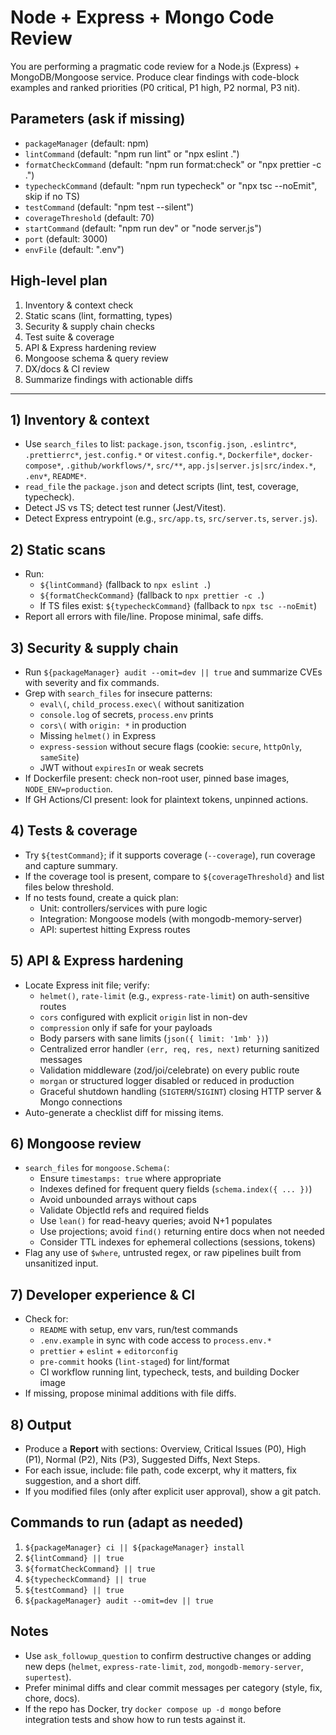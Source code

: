 # Node + Express + Mongo Code Review

You are performing a pragmatic code review for a Node.js (Express) + MongoDB/Mongoose service. 
Produce clear findings with code-block examples and ranked priorities (P0 critical, P1 high, P2 normal, P3 nit).

## Parameters (ask if missing)
- `packageManager` (default: npm)
- `lintCommand` (default: "npm run lint" or "npx eslint .")
- `formatCheckCommand` (default: "npm run format:check" or "npx prettier -c .")
- `typecheckCommand` (default: "npm run typecheck" or "npx tsc --noEmit", skip if no TS)
- `testCommand` (default: "npm test --silent")
- `coverageThreshold` (default: 70)
- `startCommand` (default: "npm run dev" or "node server.js")
- `port` (default: 3000)
- `envFile` (default: ".env")

## High-level plan
1) Inventory & context check
2) Static scans (lint, formatting, types)
3) Security & supply chain checks
4) Test suite & coverage
5) API & Express hardening review
6) Mongoose schema & query review
7) DX/docs & CI review
8) Summarize findings with actionable diffs

---

## 1) Inventory & context
- Use `search_files` to list: `package.json`, `tsconfig.json`, `.eslintrc*`, `.prettierrc*`, `jest.config.*` or `vitest.config.*`, `Dockerfile*`, `docker-compose*`, `.github/workflows/*`, `src/**`, `app.js|server.js|src/index.*`, `.env*`, `README*`.
- `read_file` the `package.json` and detect scripts (lint, test, coverage, typecheck).
- Detect JS vs TS; detect test runner (Jest/Vitest).
- Detect Express entrypoint (e.g., `src/app.ts`, `src/server.ts`, `server.js`).

## 2) Static scans
- Run:
  - `${lintCommand}` (fallback to `npx eslint .`)
  - `${formatCheckCommand}` (fallback to `npx prettier -c .`)
  - If TS files exist: `${typecheckCommand}` (fallback to `npx tsc --noEmit`)
- Report all errors with file/line. Propose minimal, safe diffs.

## 3) Security & supply chain
- Run `${packageManager} audit --omit=dev || true` and summarize CVEs with severity and fix commands.
- Grep with `search_files` for insecure patterns:
  - `eval\(`, `child_process.exec\(` without sanitization
  - `console.log` of secrets, `process.env` prints
  - `cors\(` with `origin: *` in production
  - Missing `helmet()` in Express
  - `express-session` without secure flags (cookie: `secure`, `httpOnly`, `sameSite`)
  - JWT without `expiresIn` or weak secrets
- If Dockerfile present: check non-root user, pinned base images, `NODE_ENV=production`.
- If GH Actions/CI present: look for plaintext tokens, unpinned actions.

## 4) Tests & coverage
- Try `${testCommand}`; if it supports coverage (`--coverage`), run coverage and capture summary.
- If the coverage tool is present, compare to `${coverageThreshold}` and list files below threshold.
- If no tests found, create a quick plan:
  - Unit: controllers/services with pure logic
  - Integration: Mongoose models (with mongodb-memory-server)
  - API: supertest hitting Express routes

## 5) API & Express hardening
- Locate Express init file; verify:
  - `helmet()`, `rate-limit` (e.g., `express-rate-limit`) on auth-sensitive routes
  - `cors` configured with explicit `origin` list in non-dev
  - `compression` only if safe for your payloads
  - Body parsers with sane limits (`json({ limit: '1mb' })`)
  - Centralized error handler `(err, req, res, next)` returning sanitized messages
  - Validation middleware (zod/joi/celebrate) on every public route
  - `morgan` or structured logger disabled or reduced in production
  - Graceful shutdown handling (`SIGTERM`/`SIGINT`) closing HTTP server & Mongo connections
- Auto-generate a checklist diff for missing items.

## 6) Mongoose review
- `search_files` for `mongoose.Schema(`:
  - Ensure `timestamps: true` where appropriate
  - Indexes defined for frequent query fields (`schema.index({ ... })`)
  - Avoid unbounded arrays without caps
  - Validate ObjectId refs and required fields
  - Use `lean()` for read-heavy queries; avoid N+1 populates
  - Use projections; avoid `find()` returning entire docs when not needed
  - Consider TTL indexes for ephemeral collections (sessions, tokens)
- Flag any use of `$where`, untrusted regex, or raw pipelines built from unsanitized input.

## 7) Developer experience & CI
- Check for:
  - `README` with setup, env vars, run/test commands
  - `.env.example` in sync with code access to `process.env.*`
  - `prettier` + `eslint` + `editorconfig`
  - `pre-commit` hooks (`lint-staged`) for lint/format
  - CI workflow running lint, typecheck, tests, and building Docker image
- If missing, propose minimal additions with file diffs.

## 8) Output
- Produce a **Report** with sections: Overview, Critical Issues (P0), High (P1), Normal (P2), Nits (P3), Suggested Diffs, Next Steps.
- For each issue, include: file path, code excerpt, why it matters, fix suggestion, and a short diff.
- If you modified files (only after explicit user approval), show a git patch.

## Commands to run (adapt as needed)
1. `${packageManager} ci || ${packageManager} install`
2. `${lintCommand} || true`
3. `${formatCheckCommand} || true`
4. `${typecheckCommand} || true`
5. `${testCommand} || true`
6. `${packageManager} audit --omit=dev || true`

## Notes
- Use `ask_followup_question` to confirm destructive changes or adding new deps (`helmet`, `express-rate-limit`, `zod`, `mongodb-memory-server`, `supertest`).
- Prefer minimal diffs and clear commit messages per category (style, fix, chore, docs).
- If the repo has Docker, try `docker compose up -d mongo` before integration tests and show how to run tests against it.
